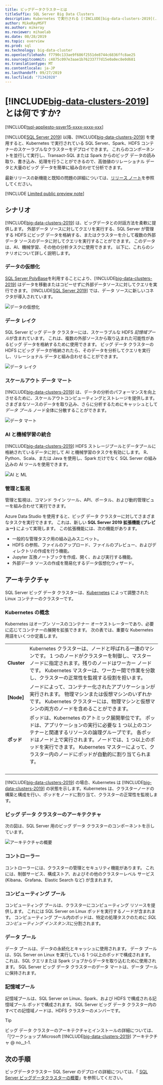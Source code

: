 ```yaml
---
title: ビッグデータクラスターとは
titleSuffix: SQL Server Big Data Clusters
description: Kubernetes で実行される [!INCLUDE[big-data-clusters-2019](../includes/ssbigdataclusters-ver15.md)] (プレビュー) について説明し、リレーショナルデータと HDFS データの両方に対してスケールアウトオプションを提供します。
author: MikeRayMSFT
ms.author: mikeray
ms.reviewer: mihaelab
ms.date: 08/28/2019
ms.topic: overview
ms.prod: sql
ms.technology: big-data-cluster
ms.openlocfilehash: f7790c133ae9f686f2551de8744c6836ffc8ae25
ms.sourcegitcommit: c4875c097e3aae1b76233777d15e0a0ec8e0d681
ms.translationtype: MT
ms.contentlocale: ja-JP
ms.lasthandoff: 09/27/2019
ms.locfileid: "71342028"
---
```

# <a name="what-are-includebig-data-clusters-2019includesssbigdataclusters-ss-novermd"></a>[!INCLUDE[big-data-clusters-2019](../includes/ssbigdataclusters-ss-nover.md)] とは何ですか?

[!INCLUDE[tsql-appliesto-ssver15-xxxx-xxxx-xxx](../includes/tsql-appliesto-ssver15-xxxx-xxxx-xxx.md)]

[!INCLUDE[SQL Server 2019](../includes/sssqlv15-md.md)] 以降、[!INCLUDE[big-data-clusters-2019](../includes/ssbigdataclusters-ss-nover.md)] を使用すると、Kubernetes で実行されている SQL Server、Spark、HDFS コンテナーのスケーラブルなクラスターをデプロイできます。 これらのコンポーネントを並行して実行し、Transact-SQL または Spark からのビッグ データの読み取り、書き込み、処理を行うことができるので、高価値のリレーショナル データと大量のビッグ データを簡単に組み合わせて分析できます。

最新リリースの新機能と既知の問題の詳細については、[リリース ノート](release-notes-big-data-cluster.md)を参照してください。

[!INCLUDE [Limited public preview note](../includes/big-data-cluster-preview-note.md)]

## <a name="scenarios"></a>シナリオ

[!INCLUDE[big-data-clusters-2019](../includes/ssbigdataclusters-ss-nover.md)] は、ビッグデータとの対話方法を柔軟に提供します。 外部データ ソースに対してクエリを実行する、SQL Server が管理する HDFS にビッグ データを格納する、またはクラスターを介して複数の外部データ ソースのデータに対してクエリを実行することができます。 このデータは、AI、機械学習、その他の分析タスクに使用できます。 以下に、これらのシナリオについて詳しく説明します。

### <a name="data-virtualization"></a>データの仮想化

[SQL Server PolyBase](../relational-databases/polybase/polybase-guide.md)を利用することにより、[!INCLUDE[big-data-clusters-2019](../includes/ssbigdataclusters-ss-nover.md)] はデータを移動またはコピーせずに外部データソースに対してクエリを実行できます。 [!INCLUDE[SQL Server 2019](../includes/sssqlv15-md.md)] では、データ ソースに新しいコネクタが導入されています。

![データの仮想化](media/big-data-cluster-overview/data-virtualization.png)

### <a name="data-lake"></a>データ レイク

SQL Server ビッグ データ クラスターには、スケーラブルな HDFS *記憶域プール*が含まれています。 これは、複数の外部ソースから取り込まれた可能性があるビッグ データを格納するために使用できます。 ビッグ データ クラスターの HDFS にビッグ データが格納されたら、そのデータを分析してクエリを実行し、リレーショナル データと組み合わせることができます。

![データ レイク](media/big-data-cluster-overview/data-lake.png)

### <a name="scale-out-data-mart"></a>スケールアウト データ マート

[!INCLUDE[big-data-clusters-2019](../includes/ssbigdataclusters-ss-nover.md)] は、データの分析のパフォーマンスを向上させるために、スケールアウトコンピューティングとストレージを提供します。 さまざまなソースのデータを取り込み、さらに分析するためにキャッシュとして*データ プール* ノード全体に分散することができます。

![データ マート](media/big-data-cluster-overview/data-mart.png)

### <a name="integrated-ai-and-machine-learning"></a>AI と機械学習の統合

[!INCLUDE[big-data-clusters-2019](../includes/ssbigdataclusters-ss-nover.md)] HDFS ストレージプールとデータプールに格納されているデータに対して AI と機械学習のタスクを有効にします。 R、Python、Scala、または Java を使用し、Spark だけでなく SQL Server の組み込みの AI ツールを使用できます。

![AI と ML](media/big-data-cluster-overview/ai-ml-spark.png)

### <a name="management-and-monitoring"></a>管理と監視

管理と監視は、コマンド ライン ツール、API、ポータル、および動的管理ビューを組み合わせて実行できます。

Azure Data Studio を使用すると、ビッグ データ クラスターに対してさまざまなタスクを実行できます。 これは、新しい **SQL Server 2019 拡張機能 (プレビュー)** によって実現します。 この拡張機能には、次の機能があります。

- 一般的な管理タスク用の組み込みスニペット。
- HDFS の参照、ファイルのアップロード、ファイルのプレビュー、およびディレクトリの作成を行う機能。
- Jupyter 互換ノートブックを作成、開く、および実行する機能。
- 外部データ ソースの作成を簡易化するデータ仮想化ウィザード。

## <a id="architecture"></a> アーキテクチャ

SQL Server ビッグ データ クラスターは、[Kubernetes](https://kubernetes.io/docs/concepts/) によって調整された Linux コンテナーのクラスターです。

### <a name="kubernetes-concepts"></a>Kubernetes の概念

Kubernetes はオープン ソースのコンテナー オーケストレーターであり、必要に応じてコンテナーの展開を拡張できます。 次の表では、重要な Kubernetes 用語をいくつか定義します。

|||
|:--|:--|
| **Cluster** | Kubernetes クラスターは、ノードと呼ばれる一連のマシンです。 1 つのノードがクラスターを制御し、マスター ノードに指定されます。残りのノードはワーカー ノードです。 Kubernetes マスターは、ワーカー間で作業を分散し、クラスターの正常性を監視する役割を担います。 |
| **[Node]** | ノードによって、コンテナー化されたアプリケーションが実行されます。 物理マシンまたは仮想マシンのいずれかです。 Kubernetes クラスターには、物理マシンと仮想マシンの両方のノードを含めることができます。 |
| **ポッド** | ポッドは、Kubernetes のアトミック展開単位です。 ポッドは、アプリケーションの実行に必要な 1 つ以上のコンテナーと関連するリソースの論理グループです。 各ポッドはノード上で実行されます。ノードでは、1 つ以上のポッドを実行できます。 Kubernetes マスターによって、クラスター内のノードにポッドが自動的に割り当てられます。 |
| &nbsp; ||

[!INCLUDE[big-data-clusters-2019](../includes/ssbigdataclusters-ss-nover.md)] の場合、Kubernetes は [!INCLUDE[big-data-clusters-2019](../includes/ssbigdataclusters-ss-nover.md)] の状態を示します。Kubernetes は、クラスターノードの構築と構成を行い、ポッドをノードに割り当て、クラスターの正常性を監視します。

### <a name="big-data-clusters-architecture"></a>ビッグ データ クラスターのアーキテクチャ

次の図は、SQL Server 用のビッグ データ クラスターのコンポーネントを示しています。

![アーキテクチャの概要](media/big-data-cluster-overview/architecture-diagram-overview.png)

### <a id="controlplane"></a> コントローラー

コントローラーには、クラスターの管理とセキュリティ機能があります。 これには、制御サービス、構成ストア、およびその他のクラスターレベル サービス (Kibana、Grafana、Elastic Search など) が含まれます。

### <a id="computeplane"></a> コンピューティング プール

コンピューティング プールは、クラスターにコンピューティング リソースを提供します。 これには SQL Server on Linux ポッドを実行するノードが含まれます。 コンピューティング プール内のポッドは、特定の処理タスクのために *SQL コンピューティング インスタンス*に分割されます。 

### <a id="dataplane"></a> データ プール

データ プールは、データの永続化とキャッシュに使用されます。 データ プールは、SQL Server on Linux を実行している 1 つ以上のポッドで構成されます。 これは、SQL クエリまたは Spark ジョブからデータを取り込むために使用されます。 SQL Server ビッグ データ クラスターのデータ マートは、データ プールに保持されます。 

### <a name="storage-pool"></a>記憶域プール

記憶域プールは、SQL Server on Linux、Spark、および HDFS で構成される記憶域プール ポッドで構成されます。 SQL Server ビッグ データ クラスター内のすべての記憶域ノードは、HDFS クラスターのメンバーです。

> [!TIP]
> ビッグ データ クラスターのアーキテクチャとインストールの詳細については、「[ワークショップ:Microsoft [!INCLUDE[big-data-clusters-2019](../includes/ssbigdataclusters-ss-nover.md)] アーキテクチャ @ no__t-1.

## <a name="next-steps"></a>次の手順

ビッグデータクラスター SQL Server のデプロイの詳細については、「 [SQL Server ビッグデータクラスターの概要](deploy-get-started.md)」を参照してください。
